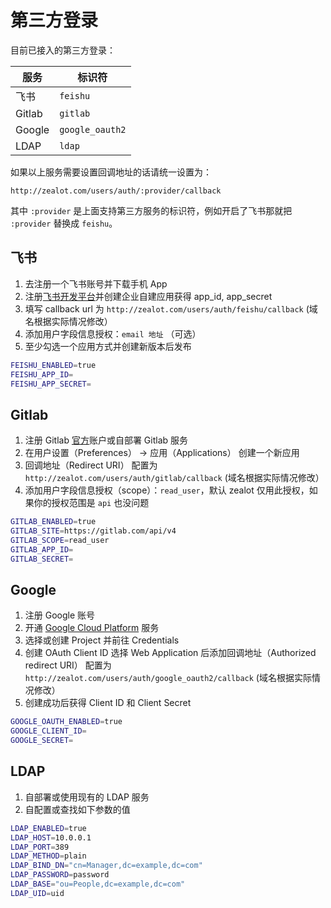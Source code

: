 # 第三方登录

目前已接入的第三方登录：

服务 | 标识符
---|---
飞书 | `feishu`
Gitlab | `gitlab`
Google | `google_oauth2`
LDAP | `ldap`

如果以上服务需要设置回调地址的话请统一设置为：

```
http://zealot.com/users/auth/:provider/callback
```

其中 `:provider` 是上面支持第三方服务的标识符，例如开启了飞书那就把 `:provider` 替换成 `feishu`。

## 飞书

1. 去注册一个飞书账号并下载手机 App
1. 注册[飞书开发平台](https://open.feishu.cn/app/)并创建企业自建应用获得 app_id, app_secret
1. 填写 callback url 为 `http://zealot.com/users/auth/feishu/callback` (域名根据实际情况修改）
1. 添加用户字段信息授权：`email 地址` （可选）
1. 至少勾选一个应用方式并创建新版本后发布

```bash
FEISHU_ENABLED=true
FEISHU_APP_ID=
FEISHU_APP_SECRET=
```

## Gitlab

1. 注册 Gitlab [官方](http://gitlab.com)账户或自部署 Gitlab 服务
1. 在用户设置（Preferences） -> 应用（Applications） 创建一个新应用
1. 回调地址（Redirect URI） 配置为  `http://zealot.com/users/auth/gitlab/callback` (域名根据实际情况修改）
1. 添加用户字段信息授权（scope）：`read_user`，默认 zealot 仅用此授权，如果你的授权范围是 `api` 也没问题

```bash
GITLAB_ENABLED=true
GITLAB_SITE=https://gitlab.com/api/v4
GITLAB_SCOPE=read_user
GITLAB_APP_ID=
GITLAB_SECRET=
```

## Google

1. 注册 Google 账号
1. 开通 [Google Cloud Platform](https://console.cloud.google.com/apis/dashboard) 服务
1. 选择或创建 Project 并前往 Credentials
1. 创建 OAuth Client ID 选择 Web Application 后添加回调地址（Authorized redirect URI） 配置为 `http://zealot.com/users/auth/google_oauth2/callback` (域名根据实际情况修改）
1. 创建成功后获得 Client ID 和 Client Secret

```bash
GOOGLE_OAUTH_ENABLED=true
GOOGLE_CLIENT_ID=
GOOGLE_SECRET=
```

## LDAP

1. 自部署或使用现有的 LDAP 服务
1. 自配置或查找如下参数的值

```bash
LDAP_ENABLED=true
LDAP_HOST=10.0.0.1
LDAP_PORT=389
LDAP_METHOD=plain
LDAP_BIND_DN="cn=Manager,dc=example,dc=com"
LDAP_PASSWORD=password
LDAP_BASE="ou=People,dc=example,dc=com"
LDAP_UID=uid
```
